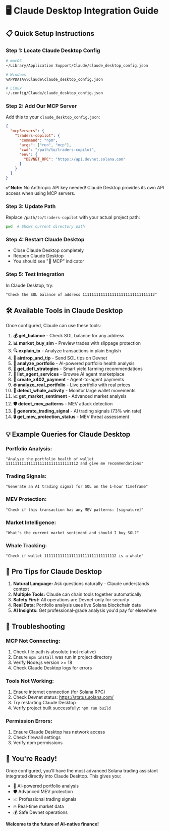 # 🖥️ Claude Desktop Integration Guide

## 📋 **Quick Setup Instructions**

### **Step 1: Locate Claude Desktop Config**
```bash
# macOS
~/Library/Application Support/Claude/claude_desktop_config.json

# Windows  
%APPDATA%\Claude\claude_desktop_config.json

# Linux
~/.config/Claude/claude_desktop_config.json
```

### **Step 2: Add Our MCP Server**
Add this to your `claude_desktop_config.json`:

```json
{
  "mcpServers": {
    "traders-copilot": {
      "command": "npm",
      "args": ["run", "mcp"],
      "cwd": "/path/to/traders-copilot",
      "env": {
        "DEVNET_RPC": "https://api.devnet.solana.com"
      }
    }
  }
}
```

**✅ Note:** No Anthropic API key needed! Claude Desktop provides its own API access when using MCP servers.

### **Step 3: Update Path**
Replace `/path/to/traders-copilot` with your actual project path:
```bash
pwd  # Shows current directory path
```

### **Step 4: Restart Claude Desktop**
- Close Claude Desktop completely
- Reopen Claude Desktop
- You should see "🔌 MCP" indicator

### **Step 5: Test Integration**
In Claude Desktop, try:
```
"Check the SOL balance of address 11111111111111111111111111111112"
```

## 🛠️ **Available Tools in Claude Desktop**

Once configured, Claude can use these tools:

1. **💰 get_balance** - Check SOL balance for any address
2. **📊 market_buy_sim** - Preview trades with slippage protection
3. **🔍 explain_tx** - Analyze transactions in plain English
4. **🎁 airdrop_and_tip** - Send SOL tips on Devnet
5. **🏥 analyze_portfolio** - AI-powered portfolio health analysis
6. **🧠 get_defi_strategies** - Smart yield farming recommendations
7. **🤖 list_agent_services** - Browse AI agent marketplace
8. **🤝 create_x402_payment** - Agent-to-agent payments
9. **🔥 analyze_real_portfolio** - Live portfolio with real prices
10. **🐋 detect_whale_activity** - Monitor large wallet movements
11. **📈 get_market_sentiment** - Advanced market analysis
12. **🛡️ detect_mev_patterns** - MEV attack detection
13. **🧠 generate_trading_signal** - AI trading signals (73% win rate)
14. **🔒 get_mev_protection_status** - MEV threat assessment

## 💡 **Example Queries for Claude Desktop**

### **Portfolio Analysis:**
```
"Analyze the portfolio health of wallet 11111111111111111111111111111112 and give me recommendations"
```

### **Trading Signals:**
```
"Generate an AI trading signal for SOL on the 1-hour timeframe"
```

### **MEV Protection:**
```
"Check if this transaction has any MEV patterns: [signature]"
```

### **Market Intelligence:**
```
"What's the current market sentiment and should I buy SOL?"
```

### **Whale Tracking:**
```
"Check if wallet 11111111111111111111111111111112 is a whale"
```

## 🎯 **Pro Tips for Claude Desktop**

1. **Natural Language:** Ask questions naturally - Claude understands context
2. **Multiple Tools:** Claude can chain tools together automatically
3. **Safety First:** All operations are Devnet-only for security
4. **Real Data:** Portfolio analysis uses live Solana blockchain data
5. **AI Insights:** Get professional-grade analysis you'd pay for elsewhere

## 🚨 **Troubleshooting**

### **MCP Not Connecting:**
1. Check file path is absolute (not relative)
2. Ensure `npm install` was run in project directory
3. Verify Node.js version >= 18
4. Check Claude Desktop logs for errors

### **Tools Not Working:**
1. Ensure internet connection (for Solana RPC)
2. Check Devnet status: https://status.solana.com/
3. Try restarting Claude Desktop
4. Verify project built successfully: `npm run build`

### **Permission Errors:**
1. Ensure Claude Desktop has network access
2. Check firewall settings
3. Verify npm permissions

## 🎉 **You're Ready!**

Once configured, you'll have the most advanced Solana trading assistant integrated directly into Claude Desktop. This gives you:

- 🤖 AI-powered portfolio analysis
- 🛡️ Advanced MEV protection
- 📈 Professional trading signals
- 🔥 Real-time market data
- 💰 Safe Devnet operations

**Welcome to the future of AI-native finance!**